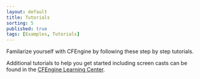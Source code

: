 ```yaml
---
layout: default
title: Tutorials
sorting: 5
published: true
tags: [Examples, Tutorials]
---
```


Familarize yourself with CFEngine by following these step by step
tutorials.

Additional tutorials to help you get started including screen casts can
be found in the [CFEngine Learning Center](https://cfengine.com/learn/).
